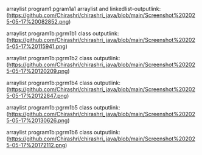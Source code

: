 arraylist program1:pgram1a1 arraylist and linkedlist-outputlink:(https://github.com/Chirashri/chirashri_java/blob/main/Screenshot%202025-05-17%20082852.png)

arraylist program1b:pgrm1b1 class outputlink:(https://github.com/Chirashri/chirashri_java/blob/main/Screenshot%202025-05-17%20115941.png)

arraylist program1b:pgrm1b2 class outputlink:(https://github.com/Chirashri/chirashri_java/blob/main/Screenshot%202025-05-17%20120209.png)

arraylist program1b:pgrm1b4 class outputlink:(https://github.com/Chirashri/chirashri_java/blob/main/Screenshot%202025-05-17%20122847.png)

arraylist program1b:pgrm1b5 class outputlink:(https://github.com/Chirashri/chirashri_java/blob/main/Screenshot%202025-05-17%20130626.png)

arraylist program1b:pgrm1b6 class outputlink:(https://github.com/Chirashri/chirashri_java/blob/main/Screenshot%202025-05-17%20172112.png)
